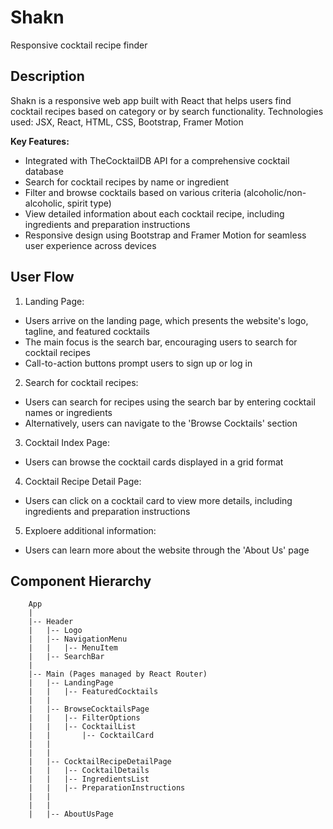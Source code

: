 # Shakn
Responsive cocktail recipe finder 


## Description 
Shakn is  a responsive web app built with React that helps users find cocktail recipes based on category or by search functionality.
Technologies used: JSX, React, HTML, CSS, Bootstrap, Framer Motion <br>

**Key Features:**

- Integrated with TheCocktailDB API for a comprehensive cocktail database
- Search for cocktail recipes by name or ingredient
- Filter and browse cocktails based on various criteria (alcoholic/non-alcoholic, spirit type)
- View detailed information about each cocktail recipe, including ingredients and preparation instructions
- Responsive design using Bootstrap and Framer Motion for seamless user experience across devices



## User Flow

1. Landing Page:
  - Users arrive on the landing page, which presents the website's logo, tagline, and featured cocktails
  - The main focus is the search bar, encouraging users to search for cocktail recipes
  - Call-to-action buttons prompt users to sign up or log in

2. Search for cocktail recipes:
  - Users can search for recipes using the search bar by entering cocktail names or ingredients
  - Alternatively, users can navigate to the 'Browse Cocktails' section

3. Cocktail Index Page:
  - Users can browse the cocktail cards displayed in a grid format

4. Cocktail Recipe Detail Page:
  - Users can click on a cocktail card to view more details, including ingredients and preparation instructions

5. Exploere additional information:
  - Users can learn more about the website through the 'About Us' page


## Component Hierarchy

        App
        |
        |-- Header
        |   |-- Logo
        |   |-- NavigationMenu
        |   |   |-- MenuItem
        |   |-- SearchBar
        |
        |-- Main (Pages managed by React Router)
        |   |-- LandingPage
        |   |   |-- FeaturedCocktails
        |   |
        |   |-- BrowseCocktailsPage
        |   |   |-- FilterOptions
        |   |   |-- CocktailList
        |   |       |-- CocktailCard
        |   | 
        |   |
        |   |-- CocktailRecipeDetailPage
        |   |   |-- CocktailDetails
        |   |   |-- IngredientsList
        |   |   |-- PreparationInstructions
        |   |
        |   |
        |   |-- AboutUsPage
